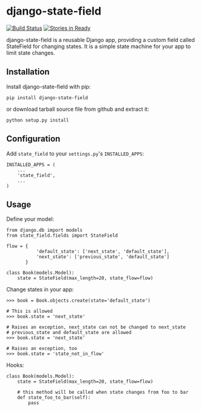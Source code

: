 django-state-field 
==================

[![Build Status](https://api.travis-ci.org/imom0/django-state-field.png)](https://travis-ci.org/imom0/django-state-field)
[![Stories in Ready](https://badge.waffle.io/imom0/django-state-field.png?label=ready)](https://waffle.io/imom0/django-state-field)

django-state-field is a reusable Django app, providing a custom field called StateField for changing states. It is a simple state machine for your app to limit state changes.

Installation
------------

Install django-state-field with pip:

    pip install django-state-field
    
or download tarball source file from github and extract it:

    python setup.py install
    
Configuration
-------------

Add `state_field` to your `settings.py`'s `INSTALLED_APPS`:

    INSTALLED_APPS = (
        ...
        'state_field',
        ...
    )

Usage
-----

Define your model:

    from django.db import models
    from state_field.fields import StateField
    
    flow = {
               'default_state': ['next_state', 'default_state'],
    	       'next_state': ['previous_state', 'default_state']
    	   }
    
    class Book(models.Model):
        state = StateField(max_length=20, state_flow=flow)

Change states in your app:

    >>> book = Book.objects.create(state='default_state')

    # This is allowed
    >>> book.state = 'next_state'

    # Raises an exception, next_state can not be changed to next_state
    # previous_state and default_state are allowed
    >>> book.state = 'next_state'

    # Raises an exception, too
    >>> book.state = 'state_not_in_flow'

Hooks:

    class Book(models.Model):
        state = StateField(max_length=20, state_flow=flow)

        # this method will be called when state changes from foo to bar
        def state_foo_to_bar(self):
            pass
